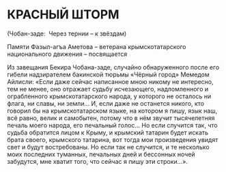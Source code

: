 # КРАСНЫЙ ШТОРМ

(Чобан-заде:
 Через тернии – к звёздам)

Памяти Фазыл-агъа Аметова – ветерана крымскотатарского национального движения – посвящается

Из завещания Бекира Чобана-заде, случайно обнаруженного после его гибели надзирателем бакинской тюрьмы «Чёрный город» Мемедом Айлисли:
«Если даже сейчас написанное мною никому не интересно, тем не менее, оно отражает судьбу исчезающего, надломленного и ограбленного крымскотатарского народа, у которого не осталось ни флага, ни славы, ни земли…
И, если даже не останется никого, кто говорил бы на крымскотатарском языке, на котором я пишу, язык наш, всё равно, велик и самобытен, потому что в нём звучит тысячелетняя печаль моего народа, его печальный голос…
Но если случится так, что судьба обратится лицом к Крыму, и крымский татарин будет искать брата своего, крымского татарина, вот тогда мои произведения увидят свет и будут востребованы.
Но если так не случится, и те несколько моих последних туманных, печальных дней и бессонных ночей забудутся, мне хватит того, что сейчас я пишу эти строки…».
